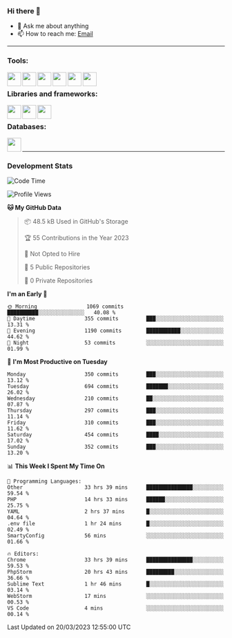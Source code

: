 ### Hi there 👋

- 💬 Ask me about anything
- 📫 How to reach me: [Email]

---

### Tools:
<img align='left' height="32" width="32" src="https://cdn.jsdelivr.net/npm/simple-icons@4.8.0/icons/phpstorm.svg" />
<img align='left' height="32" width="32" src="https://cdn.jsdelivr.net/npm/simple-icons@4.8.0/icons/webstorm.svg" />
<img align='left' height="32" width="32" src="https://cdn.jsdelivr.net/npm/simple-icons@4.8.0/icons/visualstudiocode.svg" />
<img align='left' height="32" width="32" src="https://cdn.jsdelivr.net/npm/simple-icons@4.8.0/icons/sublimetext.svg" />
<img align='left' height="32" width="32" src="https://cdn.jsdelivr.net/npm/simple-icons@4.8.0/icons/laragon.svg" />
<img align='left' height="32" width="32" src="https://cdn.jsdelivr.net/npm/simple-icons@4.8.0/icons/docker.svg" />
<br>

### Libraries and frameworks:
<img align='left' height="32" width="32" src="https://cdn.jsdelivr.net/npm/simple-icons@4.8.0/icons/laravel.svg" />
<img align='left' height="32" width="32" src="https://cdn.jsdelivr.net/npm/simple-icons@4.8.0/icons/vue-dot-js.svg" />
<img align='left' height="32" width="32" src="https://cdn.jsdelivr.net/npm/simple-icons@4.8.0/icons/jquery.svg" />
<br>

### Databases:
<img align='left' height="32" width="32" src="https://cdn.jsdelivr.net/npm/simple-icons@4.8.0/icons/mysql.svg" />
<br>

---
### Development Stats
<!--START_SECTION:waka-->
![Code Time](http://img.shields.io/badge/Code%20Time-1%2C137%20hrs%2049%20mins-blue)

![Profile Views](http://img.shields.io/badge/Profile%20Views-0-blue)

**🐱 My GitHub Data** 

> 📦 48.5 kB Used in GitHub's Storage 
 > 
> 🏆 55 Contributions in the Year 2023
 > 
> 🚫 Not Opted to Hire
 > 
> 📜 5 Public Repositories 
 > 
> 🔑 0 Private Repositories 
 > 
**I'm an Early 🐤** 

```text
🌞 Morning                1069 commits        ██████████░░░░░░░░░░░░░░░   40.08 % 
🌆 Daytime                355 commits         ███░░░░░░░░░░░░░░░░░░░░░░   13.31 % 
🌃 Evening                1190 commits        ███████████░░░░░░░░░░░░░░   44.62 % 
🌙 Night                  53 commits          ░░░░░░░░░░░░░░░░░░░░░░░░░   01.99 % 
```
📅 **I'm Most Productive on Tuesday** 

```text
Monday                   350 commits         ███░░░░░░░░░░░░░░░░░░░░░░   13.12 % 
Tuesday                  694 commits         ███████░░░░░░░░░░░░░░░░░░   26.02 % 
Wednesday                210 commits         ██░░░░░░░░░░░░░░░░░░░░░░░   07.87 % 
Thursday                 297 commits         ███░░░░░░░░░░░░░░░░░░░░░░   11.14 % 
Friday                   310 commits         ███░░░░░░░░░░░░░░░░░░░░░░   11.62 % 
Saturday                 454 commits         ████░░░░░░░░░░░░░░░░░░░░░   17.02 % 
Sunday                   352 commits         ███░░░░░░░░░░░░░░░░░░░░░░   13.20 % 
```


📊 **This Week I Spent My Time On** 

```text
💬 Programming Languages: 
Other                    33 hrs 39 mins      ███████████████░░░░░░░░░░   59.54 % 
PHP                      14 hrs 33 mins      ██████░░░░░░░░░░░░░░░░░░░   25.75 % 
YAML                     2 hrs 37 mins       █░░░░░░░░░░░░░░░░░░░░░░░░   04.64 % 
.env file                1 hr 24 mins        █░░░░░░░░░░░░░░░░░░░░░░░░   02.49 % 
SmartyConfig             56 mins             ░░░░░░░░░░░░░░░░░░░░░░░░░   01.66 % 

🔥 Editors: 
Chrome                   33 hrs 39 mins      ███████████████░░░░░░░░░░   59.53 % 
PhpStorm                 20 hrs 43 mins      █████████░░░░░░░░░░░░░░░░   36.66 % 
Sublime Text             1 hr 46 mins        █░░░░░░░░░░░░░░░░░░░░░░░░   03.14 % 
WebStorm                 17 mins             ░░░░░░░░░░░░░░░░░░░░░░░░░   00.53 % 
VS Code                  4 mins              ░░░░░░░░░░░░░░░░░░░░░░░░░   00.14 % 
```


 Last Updated on 20/03/2023 12:55:00 UTC
<!--END_SECTION:waka-->

[huyviet]: https://huyviet.vn/
[EMAIl]: https://mail.google.com/mail/u/0/?fs=1&tf=cm&source=mailto&to=huynguyenviet0110@gmail.com
